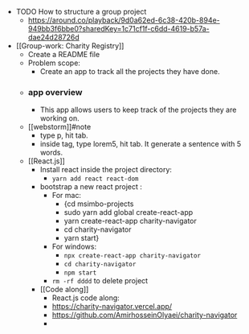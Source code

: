 - TODO How to structure a group project
	- https://around.co/playback/9d0a62ed-6c38-420b-894e-949bb3f6bbe0?sharedKey=1c71cf1f-c6dd-4619-b57a-dae24d28726d
- [[Group-work: Charity Registry]]
	- Create a README file
	- Problem scope:
		- Create an app to track all the projects they have done.
	- ### app overview
		- This app allows users to keep track of the projects they are working on.
	- [[webstorm]]#note
		- type p, hit tab.
		- inside tag, type lorem5, hit tab. It generate a sentence with 5 words.
	- [[React.js]]
		- Install react inside the project directory:
			- `yarn add react react-dom`
		- bootstrap a new react project :
			- For mac:
				- {cd msimbo-projects
				- sudo yarn add global create-react-app
				- yarn create-react-app charity-navigator
				- cd charity-navigator
				- yarn start}
			- For windows:
				- `npx create-react-app charity-navigator`
				- `cd charity-navigator`
				- `npm start`
			- `rm -rf dddd` to delete project
		- [[Code along]]
			- React.js code along:
			- https://charity-navigator.vercel.app/
			- https://github.com/AmirhosseinOlyaei/charity-navigator
			-